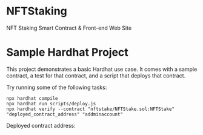 # NFTStaking
NFT Staking Smart Contract &amp; Front-end Web Site
# Sample Hardhat Project

This project demonstrates a basic Hardhat use case. It comes with a sample contract, a test for that contract, and a script that deploys that contract.

Try running some of the following tasks:

```shell
npx hardhat compile
npx hardhat run scripts/deploy.js
npx hardhat verify --contract "nftstake/NFTStake.sol:NFTStake" "deployed_contract_address" "addminaccount"
```
Deployed contract address: